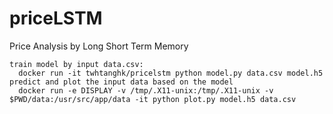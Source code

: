 # priceLSTM
Price Analysis by Long Short Term Memory

```
train model by input data.csv:
  docker run -it twhtanghk/pricelstm python model.py data.csv model.h5
predict and plot the input data based on the model
  docker run -e DISPLAY -v /tmp/.X11-unix:/tmp/.X11-unix -v $PWD/data:/usr/src/app/data -it python plot.py model.h5 data.csv
```
